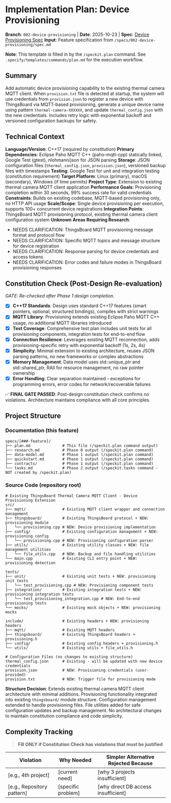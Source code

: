 # Implementation Plan: Device Provisioning

**Branch**: `002-device-provisioning` | **Date**: 2025-10-23 | **Spec**: [Device Provisioning Spec](./spec.md)
**Input**: Feature specification from `/specs/002-device-provisioning/spec.md`

**Note**: This template is filled in by the `/speckit.plan` command. See `.specify/templates/commands/plan.md` for the execution workflow.

## Summary

Add automatic device provisioning capability to the existing thermal camera MQTT client. When `provision.txt` file is detected at startup, the system will use credentials from `provision.json` to register a new device with ThingsBoard via MQTT-based provisioning, generate a unique device name using pattern `thermal-camera-XXXXXX`, and update `thermal_config.json` with the new credentials. Includes retry logic with exponential backoff and versioned configuration backups for safety.

## Technical Context

**Language/Version**: C++17 (required by constitution)
**Primary Dependencies**: Eclipse Paho MQTT C++ (paho-mqtt-cpp) statically linked, Google Test (gtest), nlohmann/json for JSON parsing
**Storage**: JSON configuration files (`thermal_config.json`, `provision.json`), versioned backup files with timestamps
**Testing**: Google Test for unit and integration testing (constitution requirement)
**Target Platform**: Linux (primary), macOS (secondary), Windows (if time permits)
**Project Type**: Extension to existing thermal camera MQTT client application
**Performance Goals**: Provisioning completion within 30 seconds, 99% success rate for valid credentials
**Constraints**: Builds on existing codebase, MQTT-based provisioning only, no HTTP API usage
**Scale/Scope**: Single device provisioning per execution, supports 100+ concurrent device registrations
**Integration Points**: ThingsBoard MQTT provisioning protocol, existing thermal camera client configuration system
**Unknown Areas Requiring Research**: 
- NEEDS CLARIFICATION: ThingsBoard MQTT provisioning message format and protocol flow
- NEEDS CLARIFICATION: Specific MQTT topics and message structure for device registration
- NEEDS CLARIFICATION: Response parsing for device credentials and access tokens
- NEEDS CLARIFICATION: Error codes and failure modes in ThingsBoard provisioning responses

## Constitution Check (Post-Design Re-evaluation)

*GATE: Re-checked after Phase 1 design completion.*

- [x] **C++17 Standards**: Design uses standard C++17 features (smart pointers, optional, structured bindings), compiles with strict warnings
- [x] **MQTT Library**: Provisioning extends existing Eclipse Paho MQTT C++ usage, no additional MQTT libraries introduced
- [x] **Test Coverage**: Comprehensive test plan includes unit tests for all provisioning components, integration tests for end-to-end flow
- [x] **Connection Resilience**: Leverages existing MQTT reconnection, adds provisioning-specific retry with exponential backoff (1s, 2s, 4s)
- [x] **Simplicity**: Minimal extension to existing architecture, reuses JSON parsing patterns, no new frameworks or complex abstractions
- [x] **Memory Management**: Data model uses std::unique_ptr and std::shared_ptr, RAII for resource management, no raw pointer ownership
- [x] **Error Handling**: Clear separation maintained - exceptions for programming errors, error codes for network/recoverable failures

✅ **FINAL GATE PASSED**: Post-design constitution check confirms no violations. Architecture maintains compliance with all core principles.

## Project Structure

### Documentation (this feature)

```text
specs/[###-feature]/
├── plan.md              # This file (/speckit.plan command output)
├── research.md          # Phase 0 output (/speckit.plan command)
├── data-model.md        # Phase 1 output (/speckit.plan command)
├── quickstart.md        # Phase 1 output (/speckit.plan command)
├── contracts/           # Phase 1 output (/speckit.plan command)
└── tasks.md             # Phase 2 output (/speckit.tasks command - NOT created by /speckit.plan)
```

### Source Code (repository root)

```text
# Existing ThingsBoard Thermal Camera MQTT Client - Device Provisioning Extension
src/
├── mqtt/                # Existing MQTT client wrapper and connection management
├── thingsboard/         # Existing ThingsBoard protocol + NEW: provisioning module
│   └── provisioning.cpp # NEW: Device provisioning implementation
├── config/              # Existing configuration management + NEW: provisioning config
│   └── provisioning.cpp # NEW: Provisioning configuration parser
├── utils/               # Existing utility classes + NEW: file management utilities
│   └── file_utils.cpp   # NEW: Backup and file handling utilities
└── main.cpp             # Existing CLI entry point + NEW: provisioning detection

tests/
├── unit/                # Existing unit tests + NEW: provisioning unit tests
│   └── test_provisioning.cpp # NEW: Provisioning component tests
├── integration/         # Existing integration tests + NEW: provisioning integration tests
│   └── test_provisioning_integration.cpp # NEW: End-to-end provisioning tests
└── mocks/               # Existing mock objects + NEW: provisioning mocks

include/                 # Existing headers + NEW: provisioning headers
├── mqtt/                # Existing MQTT headers
├── thingsboard/         # Existing ThingsBoard headers + provisioning.h
├── config/              # Existing config headers + provisioning.h
└── utils/               # Existing utils + file_utils.h

# Configuration Files (no changes to existing structure)
thermal_config.json      # Existing - will be updated with new device credentials
provision.json           # NEW: Provisioning credentials (user-provided)
provision.txt            # NEW: Trigger file for provisioning mode
```

**Structure Decision**: Extends existing thermal camera MQTT client architecture with minimal additions. Provisioning functionality integrated into existing `thingsboard/` module structure. Configuration management extended to handle provisioning files. File utilities added for safe configuration updates and backup management. No architectural changes to maintain constitution compliance and code simplicity.

## Complexity Tracking

> **Fill ONLY if Constitution Check has violations that must be justified**

| Violation | Why Needed | Simpler Alternative Rejected Because |
|-----------|------------|-------------------------------------|
| [e.g., 4th project] | [current need] | [why 3 projects insufficient] |
| [e.g., Repository pattern] | [specific problem] | [why direct DB access insufficient] |
